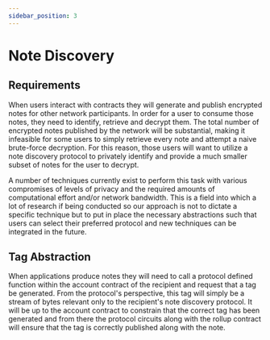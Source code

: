 ```yaml
---
sidebar_position: 3
---
```


# Note Discovery

## Requirements

When users interact with contracts they will generate and publish encrypted notes for other network participants. In order for a user to consume those notes, they need to identify, retrieve and decrypt them. The total number of encrypted notes published by the network will be substantial, making it infeasible for some users to simply retrieve every note and attempt a naive brute-force decryption. For this reason, those users will want to utilize a note discovery protocol to privately identify and provide a much smaller subset of notes for the user to decrypt.

A number of techniques currently exist to perform this task with various compromises of levels of privacy and the required amounts of computational effort and/or network bandwidth. This is a field into which a lot of research if being conducted so our approach is not to dictate a specific technique but to put in place the necessary abstractions such that users can select their preferred protocol and new techniques can be integrated in the future.

## Tag Abstraction

When applications produce notes they will need to call a protocol defined function within the account contract of the recipient and request that a tag be generated. From the protocol's perspective, this tag will simply be a stream of bytes relevant only to the recipient's note discovery protocol. It will be up to the account contract to constrain that the correct tag has been generated and from there the protocol circuits along with the rollup contract will ensure that the tag is correctly published along with the note.